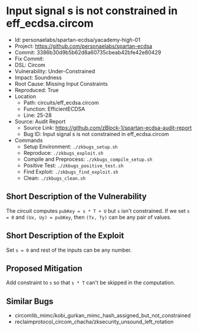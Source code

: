 # Input signal s is not constrained in eff_ecdsa.circom

* Id: personaelabs/spartan-ecdsa/yacademy-high-01
* Project: https://github.com/personaelabs/spartan-ecdsa
* Commit: 3386b30d9b5b62d8a60735cbeab42bfe42e80429
* Fix Commit: 
* DSL: Circom
* Vulnerability: Under-Constrained
* Impact: Soundness
* Root Cause: Missing Input Constraints
* Reproduced: True
* Location
  - Path: circuits/eff_ecdsa.circom
  - Function: EfficientECDSA
  - Line: 25-28
* Source: Audit Report
  - Source Link: https://github.com/zBlock-1/spartan-ecdsa-audit-report
  - Bug ID: Input signal s is not constrained in eff_ecdsa.circom
* Commands
  - Setup Environment: `./zkbugs_setup.sh`
  - Reproduce: `./zkbugs_exploit.sh`
  - Compile and Preprocess: `./zkbugs_compile_setup.sh`
  - Positive Test: `./zkbugs_positive_test.sh`
  - Find Exploit: `./zkbugs_find_exploit.sh`
  - Clean: `./zkbugs_clean.sh`

## Short Description of the Vulnerability

The circuit computes `pubKey = s * T + U` but `s` isn't constrained. If we set `s = 0` and `(Ux, Uy) = pubKey`, then `(Tx, Ty)` can be any pair of values.

## Short Description of the Exploit

Set `s = 0` and rest of the inputs can be any number.

## Proposed Mitigation

Add constraint to `s` so that `s * T` can't be skipped in the computation.

## Similar Bugs

* circomlib_mimc/kobi_gurkan_mimc_hash_assigned_but_not_constrained
* reclaimprotocol_circom_chacha/zksecurity_unsound_left_rotation
